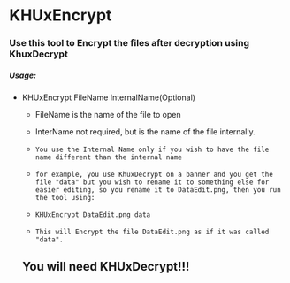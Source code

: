 # KHUxEncrypt
### Use this tool to Encrypt the files after decryption using KhuxDecrypt ###

##### Usage: 

- KHUxEncrypt FileName InternalName(Optional)

  -	FileName is the name of the file to open
  
  -	InterName not required, but is the name of the file internally.
  
  -	 	You use the Internal Name only if you wish to have the file name different than the internal name
  
  -		for example, you use KhuxDecrypt on a banner and you get the file "data" but you wish to rename it to something else for easier editing, so you rename it to DataEdit.png, then you run the tool using:
  
  -		KHUxEncrypt DataEdit.png data
  
  -		This will Encrypt the file DataEdit.png as if it was called "data".
  
  
  ## You will need KHUxDecrypt!!!